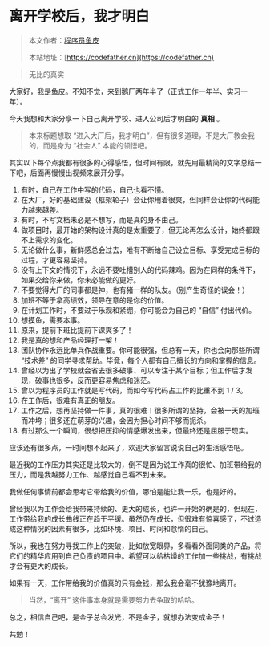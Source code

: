 # 离开学校后，我才明白

> 本文作者：[程序员鱼皮](https://yuyuanweb.feishu.cn/wiki/Abldw5WkjidySxkKxU2cQdAtnah)
>
> 本站地址：[https://codefather.cn](https://codefather.cn)

> 无比的真实

大家好，我是鱼皮。不知不觉，来到鹅厂两年半了（正式工作一年半、实习一年）。

今天我想和大家分享一下自己离开学校、进入公司后才明白的 **真相** 。

> 本来标题想取 “进入大厂后，我才明白”，但有很多道理，不是大厂教会我的，而是身为 “社会人” 本能的领悟吧。

其实以下每个点我都有很多的心得感悟，但时间有限，就先用最精简的文字总结一下吧，后面再慢慢出视频来展开分享。

1. 有时，自己在工作中写的代码，自己也看不懂。
2. 在大厂，好的基础建设（框架轮子）会让你用着很爽，但同样会让你的代码能力越来越差。
3. 有时，不写文档未必是不想写，而是真的身不由己。
4. 做项目时，最开始的架构设计真的是太重要了，但无论再怎么设计，始终都跟不上需求的变化。
5. 无论做什么事，新鲜感总会过去，唯有不断给自己设立目标、享受完成目标的过程，才更容易坚持。
6. 没有上下文的情况下，永远不要吐槽别人的代码辣鸡。因为在同样的条件下，如果交给你来做，你未必能做的更好。
7. 不要觉得大厂的同事都是神，也有猪一样的队友。（别产生奇怪的误会！）
8. 加班不等于拿高绩效，领导在意的是你的价值。
9. 在计划工作时，不要过于乐观和紧绷，你可能会为自己的 “自信” 付出代价。
10. 想摸鱼，需要本事。
11. 原来，提前下班比提前下课爽多了！
12. 我是真的想和产品经理打一架！
13. 团队协作永远比单兵作战重要。你可能很强，但总有一天，你也会向那些所谓 “技术差” 的同学寻求帮助。毕竟，每个人都有自己擅长的方向和掌握的信息。
14. 曾经以为出了学校就会省去很多破事、可以专注于某个目标；但工作后才发现，破事也很多，反而更容易焦虑和迷茫。
15. 曾以为程序员的工作就是写代码，而如今写代码占工作的比重不到 1 / 3。
16. 在工作后，很难有真正的朋友。
17. 工作之后，想再坚持做一件事，真的很难！很多所谓的坚持，会被一天的加班而冲垮；很多还在萌芽的兴趣，会因为担心时间不够而扼杀。
18. 有过那么一个瞬间，很想把压抑的情感爆发出来，但最终还是屈服于现实。

应该还有很多点，一时间想不起来了，欢迎大家留言说说自己的生活感悟吧。

最近我的工作压力其实还是比较大的，倒不是因为说工作真的很忙、加班带给我的压力，而是我越努力工作、越感觉自己看不到未来。

我做任何事情前都会思考它带给我的价值，哪怕是能让我一乐，也是好的。

曾经我以为工作会给我带来持续的、更大的成长，也许一开始的确是的，但现在，工作带给我的成长曲线正在趋于平缓。虽然仍在成长，但很难有惊喜感了，不过造成这种情况的因素有很多，比如环境、项目、时间和怠惰的自己。

所以，我也在努力寻找工作上的突破，比如放宽眼界，多看看外面同类的产品，将它们的精华应用到自己负责的项目中。希望可以给枯燥的工作加一些挑战，有挑战才会有更大的成长。

如果有一天，工作带给我的价值真的只有金钱，那么我会毫不犹豫地离开。

> 当然，“离开” 这件事本身就是需要努力去争取的哈哈。

总之，相信自己吧，是金子总会发光，不是金子，就想办法变成金子！

共勉！
